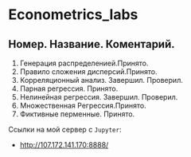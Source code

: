 # Econometrics_labs

## Номер. Название. Коментарий.

1. Генерация распределенией.Принято.
2. Правило сложения дисперсий.Принято.
3. Корреляционный анализ. Завершил. Проверил.
4. Парная регрессия. Принято.
5. Нелинейная регрессия. Завершил. Проверил.
6. Множественная Регрессия.Принято.
7. Фиктивные перменные. Принято.

Ссылки на мой сервер с `Jupyter`:
- http://107.172.141.170:8888/
